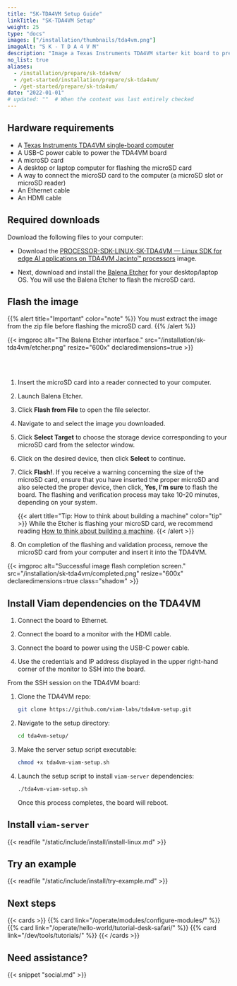 ```yaml
---
title: "SK-TDA4VM Setup Guide"
linkTitle: "SK-TDA4VM Setup"
weight: 25
type: "docs"
images: ["/installation/thumbnails/tda4vm.png"]
imageAlt: "S K - T D A 4 V M"
description: "Image a Texas Instruments TDA4VM starter kit board to prepare it for viam-server installation."
no_list: true
aliases:
  - /installation/prepare/sk-tda4vm/
  - /get-started/installation/prepare/sk-tda4vm/
  - /get-started/prepare/sk-tda4vm/
date: "2022-01-01"
# updated: ""  # When the content was last entirely checked
---
```


## Hardware requirements

- A [Texas Instruments TDA4VM single-board computer](https://www.ti.com/tool/SK-TDA4VM)
- A USB-C power cable to power the TDA4VM board
- A microSD card
- A desktop or laptop computer for flashing the microSD card
- A way to connect the microSD card to the computer (a microSD slot or microSD reader)
- An Ethernet cable
- An HDMI cable

## Required downloads

Download the following files to your computer:

- Download the <a href="https://www.ti.com/tool/download/PROCESSOR-SDK-LINUX-SK-TDA4VM" target="_blank">PROCESSOR-SDK-LINUX-SK-TDA4VM — Linux SDK for edge AI applications on TDA4VM Jacinto™ processors</a> image.

- Next, download and install the <a href="https://etcher.balena.io/#download-etcher" target="_blank">Balena Etcher</a> for your desktop/laptop OS.
  You will use the Balena Etcher to flash the microSD card.

## Flash the image

{{% alert title="Important" color="note" %}}
You must extract the image from the zip file before flashing the microSD card.
{{% /alert %}}

{{< imgproc alt="The Balena Etcher interface." src="/installation/sk-tda4vm/etcher.png" resize="600x" declaredimensions=true >}}

<br>
<br>

1. Insert the microSD card into a reader connected to your computer.

2. Launch Balena Etcher.

3. Click **Flash from File** to open the file selector.

4. Navigate to and select the image you downloaded.

5. Click **Select Target** to choose the storage device corresponding to your microSD card from the selector window.

6. Click on the desired device, then click **Select** to continue.

7. Click **Flash!**.
   If you receive a warning concerning the size of the microSD card, ensure that you have inserted the proper microSD and also selected the proper device, then click, **Yes, I'm sure** to flash the board.
   The flashing and verification process may take 10-20 minutes, depending on your system.

   {{< alert title="Tip: How to think about building a machine" color="tip" >}}
   While the Etcher is flashing your microSD card, we recommend reading [How to think about building a machine](/operate/hello-world/building/).
   {{< /alert >}}

8. On completion of the flashing and validation process, remove the microSD card from your computer and insert it into the TDA4VM.

{{< imgproc alt="Successful image flash completion screen." src="/installation/sk-tda4vm/completed.png" resize="600x" declaredimensions=true class="shadow"  >}}

## Install Viam dependencies on the TDA4VM

1. Connect the board to Ethernet.

2. Connect the board to a monitor with the HDMI cable.

3. Connect the board to power using the USB-C power cable.

4. Use the credentials and IP address displayed in the upper right-hand corner of the monitor to SSH into the board.

From the SSH session on the TDA4VM board:

1. Clone the TDA4VM repo:

   ```sh {class="command-line" data-prompt="$"}
   git clone https://github.com/viam-labs/tda4vm-setup.git
   ```

2. Navigate to the setup directory:

   ```sh {class="command-line" data-prompt="$"}
   cd tda4vm-setup/
   ```

3. Make the server setup script executable:

   ```sh {class="command-line" data-prompt="$"}
   chmod +x tda4vm-viam-setup.sh
   ```

4. Launch the setup script to install `viam-server` dependencies:

   ```sh {class="command-line" data-prompt="$"}
   ./tda4vm-viam-setup.sh
   ```

   Once this process completes, the board will reboot.

## Install `viam-server`

{{< readfile "/static/include/install/install-linux.md" >}}

## Try an example

{{< readfile "/static/include/install/try-example.md" >}}

## Next steps

{{< cards >}}
{{% card link="/operate/modules/configure-modules/" %}}
{{% card link="/operate/hello-world/tutorial-desk-safari/" %}}
{{% card link="/dev/tools/tutorials/" %}}
{{< /cards >}}

## Need assistance?

{{< snippet "social.md" >}}
